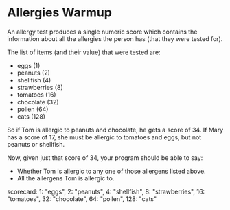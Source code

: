 # Allergies Warmup

An allergy test produces a single numeric score which contains the information about all the allergies the person has (that they were tested for).

The list of items (and their value) that were tested are:

- eggs (1)
- peanuts (2)
- shellfish (4)
- strawberries (8)
- tomatoes (16)
- chocolate (32)
- pollen (64)
- cats (128)

So if Tom is allergic to peanuts and chocolate, he gets a score of 34.
If Mary has a score of 17, she must be allergic to tomatoes and eggs, but not peanuts or shellfish.

Now, given just that score of 34, your program should be able to say:

- Whether Tom is allergic to any one of those allergens listed above.
- All the allergens Tom is allergic to.

scorecard:
  1: "eggs",
  2: "peanuts",
  4: "shellfish",
  8: "strawberries",
  16: "tomatoes",
  32: "chocolate",
  64: "pollen",
  128: "cats"

